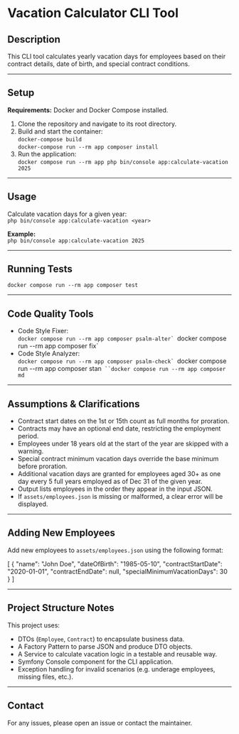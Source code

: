 # Vacation Calculator CLI Tool

## Description

This CLI tool calculates yearly vacation days for employees based on their contract details, date of birth, and special contract conditions.

---

## Setup

**Requirements:** Docker and Docker Compose installed.

1. Clone the repository and navigate to its root directory.  
2. Build and start the container:  
   `docker-compose build`  
   `docker-compose run --rm app composer install`
3. Run the application:  
   `docker compose run --rm app php bin/console app:calculate-vacation 2025`

---

## Usage

Calculate vacation days for a given year:  
`php bin/console app:calculate-vacation <year>`

**Example:**  
`php bin/console app:calculate-vacation 2025`

---

## Running Tests

`docker compose run --rm app composer test`

---

## Code Quality Tools

- Code Style Fixer:  
  ``docker compose run --rm app composer psalm-alter`
  ``docker compose run --rm app composer fix`
- Code Style Analyzer:  
  ``docker compose run --rm app composer psalm-check`
  ``docker compose run --rm app composer stan`
  ``docker compose run --rm app composer md`

---

## Assumptions & Clarifications

- Contract start dates on the 1st or 15th count as full months for proration.  
- Contracts may have an optional end date, restricting the employment period.  
- Employees under 18 years old at the start of the year are skipped with a warning.  
- Special contract minimum vacation days override the base minimum before proration.  
- Additional vacation days are granted for employees aged 30+ as one day every 5 full years employed as of Dec 31 of the given year.  
- Output lists employees in the order they appear in the input JSON.  
- If `assets/employees.json` is missing or malformed, a clear error will be displayed.

---

## Adding New Employees

Add new employees to `assets/employees.json` using the following format:

[
  {
    "name": "John Doe",
    "dateOfBirth": "1985-05-10",
    "contractStartDate": "2020-01-01",
    "contractEndDate": null,
    "specialMinimumVacationDays": 30
  }
]

---

## Project Structure Notes

This project uses:

- DTOs (`Employee`, `Contract`) to encapsulate business data.  
- A Factory Pattern to parse JSON and produce DTO objects.  
- A Service to calculate vacation logic in a testable and reusable way.  
- Symfony Console component for the CLI application.  
- Exception handling for invalid scenarios (e.g. underage employees, missing files, etc.).

---

## Contact

For any issues, please open an issue or contact the maintainer.
